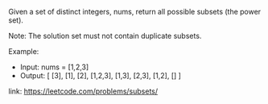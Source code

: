 Given a set of distinct integers, nums, return all possible subsets (the power set).

Note: The solution set must not contain duplicate subsets.

Example:

- Input: nums = [1,2,3]
- Output:
[
  [3],
  [1],
  [2],
  [1,2,3],
  [1,3],
  [2,3],
  [1,2],
  []
]


link: https://leetcode.com/problems/subsets/
